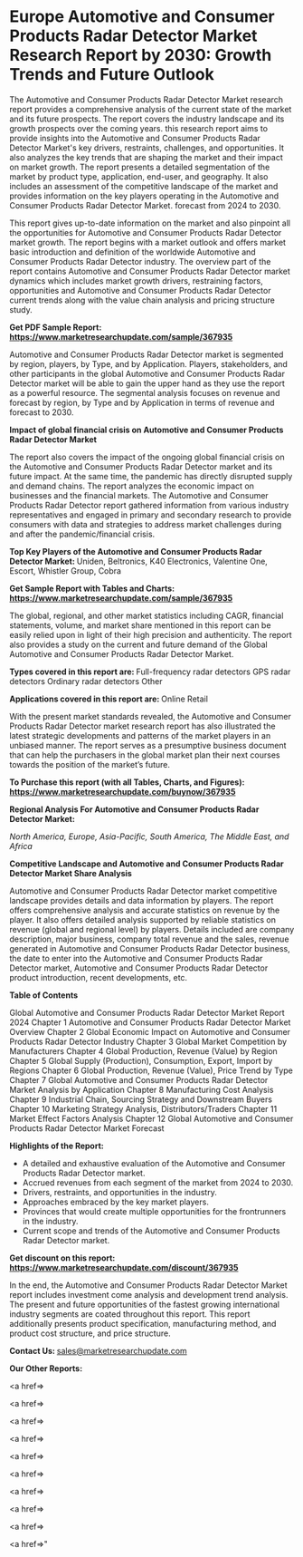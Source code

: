 # Europe Automotive and Consumer Products Radar Detector Market Research Report by 2030: Growth Trends and Future Outlook

The Automotive and Consumer Products Radar Detector Market research report provides a comprehensive analysis of the current state of the market and its future prospects. The report covers the industry landscape and its growth prospects over the coming years. this research report aims to provide insights into the Automotive and Consumer Products Radar Detector Market's key drivers, restraints, challenges, and opportunities. It also analyzes the key trends that are shaping the market and their impact on market growth. The report presents a detailed segmentation of the market by product type, application, end-user, and geography. It also includes an assessment of the competitive landscape of the market and provides information on the key players operating in the Automotive and Consumer Products Radar Detector Market. forecast from 2024 to 2030.

This report gives up-to-date information on the market and also pinpoint all the opportunities for Automotive and Consumer Products Radar Detector market growth. The report begins with a market outlook and offers market basic introduction and definition of the worldwide Automotive and Consumer Products Radar Detector industry. The overview part of the report contains Automotive and Consumer Products Radar Detector market dynamics which includes market growth drivers, restraining factors, opportunities and Automotive and Consumer Products Radar Detector current trends along with the value chain analysis and pricing structure study.

<strong><b>Get PDF Sample Report: <a href=https://www.marketresearchupdate.com/sample/367935>https://www.marketresearchupdate.com/sample/367935</a></b></strong>

Automotive and Consumer Products Radar Detector market is segmented by region, players, by Type, and by Application. Players, stakeholders, and other participants in the global Automotive and Consumer Products Radar Detector market will be able to gain the upper hand as they use the report as a powerful resource. The segmental analysis focuses on revenue and forecast by region, by Type and by Application in terms of revenue and forecast to 2030.

<strong><b>Impact of global financial crisis on Automotive and Consumer Products Radar Detector Market</b></strong>

The report also covers the impact of the ongoing global financial crisis on the Automotive and Consumer Products Radar Detector market and its future impact. At the same time, the pandemic has directly disrupted supply and demand chains. The report analyzes the economic impact on businesses and the financial markets. The Automotive and Consumer Products Radar Detector report gathered information from various industry representatives and engaged in primary and secondary research to provide consumers with data and strategies to address market challenges during and after the pandemic/financial crisis.

<strong><b>Top Key Players of the Automotive and Consumer Products Radar Detector Market:
</b></strong>Uniden, Beltronics, K40 Electronics, Valentine One, Escort, Whistler Group, Cobra<strong><b>
</b></strong>

<strong><b>Get Sample Report with Tables and Charts: <a href=https://www.marketresearchupdate.com/sample/367935>https://www.marketresearchupdate.com/sample/367935</a></b></strong>

The global, regional, and other market statistics including CAGR, financial statements, volume, and market share mentioned in this report can be easily relied upon in light of their high precision and authenticity. The report also provides a study on the current and future demand of the Global Automotive and Consumer Products Radar Detector Market.

<strong><b>Types covered in this report are:
</b></strong>Full-frequency radar detectors
GPS radar detectors
Ordinary radar detectors
Other<strong><b>
</b></strong>

<strong><b>Applications covered in this report are:
</b></strong>Online
Retail<strong><b>
</b></strong>

With the present market standards revealed, the Automotive and Consumer Products Radar Detector market research report has also illustrated the latest strategic developments and patterns of the market players in an unbiased manner. The report serves as a presumptive business document that can help the purchasers in the global market plan their next courses towards the position of the market’s future.

<strong><b>To Purchase this report (with all Tables, Charts, and Figures): <a href=https://www.marketresearchupdate.com/buynow/367935>https://www.marketresearchupdate.com/buynow/367935</a></b></strong>

<strong><b>Regional Analysis For Automotive and Consumer Products Radar Detector Market:</b></strong>

<em><i>North America, Europe, Asia-Pacific, South America, The Middle East, and Africa</i></em>

<strong><b>Competitive Landscape and Automotive and Consumer Products Radar Detector Market Share Analysis</b></strong>

Automotive and Consumer Products Radar Detector market competitive landscape provides details and data information by players. The report offers comprehensive analysis and accurate statistics on revenue by the player. It also offers detailed analysis supported by reliable statistics on revenue (global and regional level) by players. Details included are company description, major business, company total revenue and the sales, revenue generated in Automotive and Consumer Products Radar Detector business, the date to enter into the Automotive and Consumer Products Radar Detector market, Automotive and Consumer Products Radar Detector product introduction, recent developments, etc.

<strong><b>Table of Contents</b></strong>

Global Automotive and Consumer Products Radar Detector Market Report 2024
Chapter 1 Automotive and Consumer Products Radar Detector Market Overview
Chapter 2 Global Economic Impact on Automotive and Consumer Products Radar Detector Industry
Chapter 3 Global Market Competition by Manufacturers
Chapter 4 Global Production, Revenue (Value) by Region
Chapter 5 Global Supply (Production), Consumption, Export, Import by Regions
Chapter 6 Global Production, Revenue (Value), Price Trend by Type
Chapter 7 Global Automotive and Consumer Products Radar Detector Market Analysis by Application
Chapter 8 Manufacturing Cost Analysis
Chapter 9 Industrial Chain, Sourcing Strategy and Downstream Buyers
Chapter 10 Marketing Strategy Analysis, Distributors/Traders
Chapter 11 Market Effect Factors Analysis
Chapter 12 Global Automotive and Consumer Products Radar Detector Market Forecast

<strong><b>Highlights of the Report:</b></strong>

- A detailed and exhaustive evaluation of the Automotive and Consumer Products Radar Detector market.
- Accrued revenues from each segment of the market from 2024 to 2030.
- Drivers, restraints, and opportunities in the industry.
- Approaches embraced by the key market players.
- Provinces that would create multiple opportunities for the frontrunners in the industry.
- Current scope and trends of the Automotive and Consumer Products Radar Detector market.

<strong><b>Get discount on this report: <a href=https://www.marketresearchupdate.com/discount/367935>https://www.marketresearchupdate.com/discount/367935</a></b></strong>

In the end, the Automotive and Consumer Products Radar Detector Market report includes investment come analysis and development trend analysis. The present and future opportunities of the fastest growing international industry segments are coated throughout this report. This report additionally presents product specification, manufacturing method, and product cost structure, and price structure.

<strong><b>Contact Us:
</b></strong>sales@marketresearchupdate.com

<strong>Our Other Reports:</strong>

<a href=></a>

<a href=></a>

<a href=></a>

<a href=></a>

<a href=></a>

<a href=></a>

<a href=></a>

<a href=></a>

<a href=></a>

<a href=></a>"
